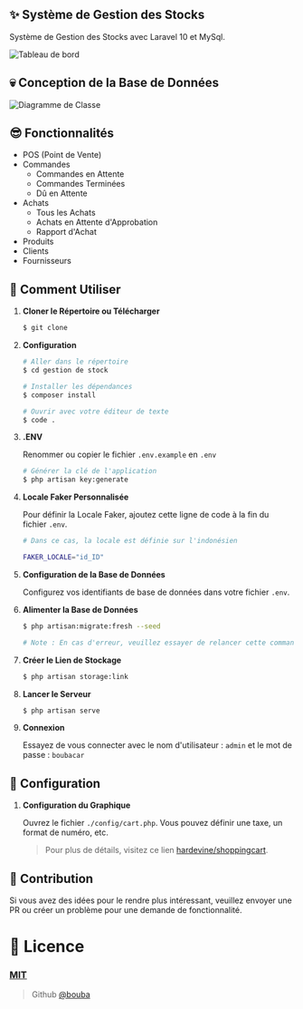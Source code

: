 ## ✨ Système de Gestion des Stocks

Système de Gestion des Stocks avec Laravel 10 et MySql.

![Tableau de bord](https://user-images.githubusercontent.com/71541409/236858603-89e4be74-0a8b-4b4b-98b0-24e66ec5602d.png)

## 💀 Conception de la Base de Données
![Diagramme de Classe](https://github.com/fajarghifar/inventory-management-system/assets/71541409/0c7d4163-96f5-4724-8741-4615e52ecf98)

## 😎 Fonctionnalités
- POS (Point de Vente)
- Commandes
  - Commandes en Attente
  - Commandes Terminées
  - Dû en Attente
- Achats
  - Tous les Achats
  - Achats en Attente d'Approbation
  - Rapport d'Achat
- Produits
- Clients
- Fournisseurs


## 🚀 Comment Utiliser

1.  **Cloner le Répertoire ou Télécharger**

    ```bash
    $ git clone 
    ```
1. **Configuration**
    ```bash
    # Aller dans le répertoire
    $ cd gestion de stock

    # Installer les dépendances
    $ composer install

    # Ouvrir avec votre éditeur de texte
    $ code .
    ```
1. **.ENV**

    Renommer ou copier le fichier `.env.example` en `.env`
    ```bash
    # Générer la clé de l'application
    $ php artisan key:generate
    ```
1. **Locale Faker Personnalisée**

    Pour définir la Locale Faker, ajoutez cette ligne de code à la fin du fichier `.env`.
    ```bash
    # Dans ce cas, la locale est définie sur l'indonésien

    FAKER_LOCALE="id_ID"
    ```

1. **Configuration de la Base de Données**

    Configurez vos identifiants de base de données dans votre fichier `.env`.

1. **Alimenter la Base de Données**
    ```bash
    $ php artisan:migrate:fresh --seed

    # Note : En cas d'erreur, veuillez essayer de relancer cette commande.
    ```
1. **Créer le Lien de Stockage**

    ```bash
    $ php artisan storage:link
    ```
1. **Lancer le Serveur**

    ```bash
    $ php artisan serve
    ```
1. **Connexion**

    Essayez de vous connecter avec le nom d'utilisateur : `admin` et le mot de passe : `boubacar`

## 🚀 Configuration
1. **Configuration du Graphique**

    Ouvrez le fichier `./config/cart.php`. Vous pouvez définir une taxe, un format de numéro, etc.
    > Pour plus de détails, visitez ce lien [hardevine/shoppingcart](https://packagist.org/packages/hardevine/shoppingcart).

## 📝 Contribution

Si vous avez des idées pour le rendre plus intéressant, veuillez envoyer une PR ou créer un problème pour une demande de fonctionnalité.

# 🤝 Licence

### [MIT](LICENSE)

> Github [@bouba](https://github.com/Bouba8307/projet_de_fin_d_etude.git) 